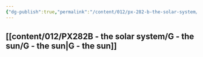 ```yaml
---
{"dg-publish":true,"permalink":"/content/012/px-282-b-the-solar-system/px-282-b-0-solar-system/","pinned":true,"noteIcon":"1","created":"2024-11-27T22:55:07.214+00:00","updated":"2024-12-17T00:11:33.504+00:00"}
---
```


## [[content/012/PX282B - the solar system/G - the sun/G - the sun\|G - the sun]]
